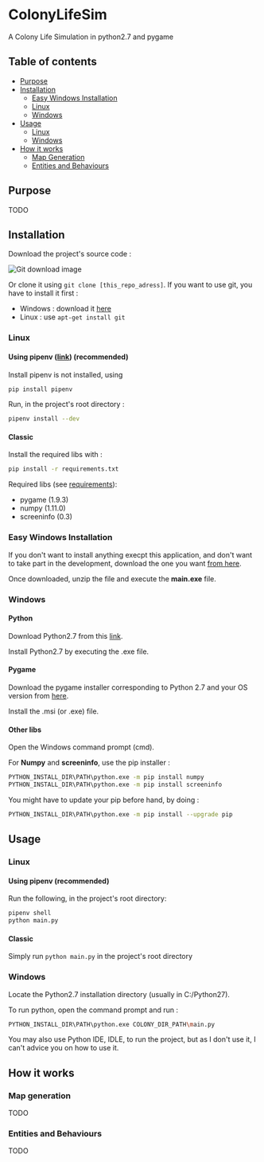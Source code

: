 # ColonyLifeSim

A Colony Life Simulation in python2.7 and pygame

## Table of contents

<!--ts-->
   * [Purpose](#purpose)
   * [Installation](#installation)
      * [Easy Windows Installation](#easy-windows-installation)
      * [Linux](#linux)
      * [Windows](#windows)
   * [Usage](#usage)
      * [Linux](#linux)
      * [Windows](#windows)
   * [How it works](#how-it-works)
      * [Map Generation](#map-generation)
      * [Entities and Behaviours](#entities-and-behaviours)
<!--te-->

## Purpose

TODO

## Installation

Download the project's source code :

![Git download image](https://www.infragistics.com/community/cfs-filesystemfile/__key/CommunityServer.Blogs.Components.WeblogFiles/dhananjay_5F00_kumar.visualstudiogithib/0285.img3.png)

Or clone it using `git clone [this_repo_adress]`. 
If you want to use git, you have to install it first :
* Windows : download it [here](https://git-scm.com/downloads)
* Linux : use `apt-get install git`

### Linux

#### Using pipenv ([link](https://github.com/pypa/pipenv)) (recommended)

Install pipenv is not installed, using 
```sh
pip install pipenv
```

Run, in the project's root directory :
```sh
pipenv install --dev
```

#### Classic

Install the required libs with :
```sh
pip install -r requirements.txt
```

Required libs (see [requirements](./requirements.txt)):
* pygame (1.9.3)
* numpy (1.11.0)
* screeninfo (0.3)

### Easy Windows Installation

If you don't want to install anything execpt this application, and don't want to take part in the development, download the one you want [from here](/dist).

Once downloaded, unzip the file and execute the __main.exe__ file.

### Windows

#### Python

Download Python2.7 from this [link](https://www.python.org/download/releases/2.7/).

Install Python2.7 by executing the .exe file.

#### Pygame

Download the pygame installer corresponding to Python 2.7 and your OS version from [here](https://www.pygame.org/download.shtml).

Install the .msi (or .exe) file.

#### Other libs

Open the Windows command prompt (cmd).

For __Numpy__ and __screeninfo__, use the pip installer :

```sh
PYTHON_INSTALL_DIR\PATH\python.exe -m pip install numpy
PYTHON_INSTALL_DIR\PATH\python.exe -m pip install screeninfo
```

You might have to update your pip before hand, by doing :

```sh
PYTHON_INSTALL_DIR\PATH\python.exe -m pip install --upgrade pip
```

## Usage

### Linux

#### Using pipenv (recommended)

Run the following, in the project's root directory:

```sh
pipenv shell
python main.py
```

#### Classic

Simply run
`python main.py`
in the project's root directory


### Windows

Locate the Python2.7 installation directory (usually in C:/Python27). 

To run python, open the command prompt and run :

```sh
PYTHON_INSTALL_DIR\PATH\python.exe COLONY_DIR_PATH\main.py
```

You may also use Python IDE, IDLE, to run the project, but as I don't use it, I can't advice you on how to use it.

## How it works

### Map generation

TODO

### Entities and Behaviours

TODO
